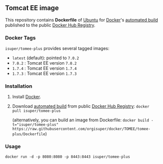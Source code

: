 ## Tomcat EE image

This repository contains **Dockerfile** of [Ubuntu](http://www.ubuntu.com/) for [Docker](https://www.docker.com/)'s [automated build](https://registry.hub.docker.com/u/isuper/tomee-plus/) published to the public [Docker Hub Registry](https://registry.hub.docker.com/).

### Docker Tags

`isuper/tomee-plus` provides several tagged images:

* `latest` (default): pointed to `7.0.2`
* `7.0.2` : Tomcat EE version `7.0.2`
* `1.7.4` : Tomcat EE version `1.7.4`
* `1.7.3` : Tomcat EE version `1.7.3`

### Installation

1. Install [Docker](https://www.docker.com/).

2. Download [automated build](https://registry.hub.docker.com/u/isuper/tomee-plus/) from public [Docker Hub Registry](https://registry.hub.docker.com/): `docker pull isuper/tomee-plus`

    (alternatively, you can build an image from Dockerfile: `docker build -t="isuper/tomee-plus" https://raw.githubusercontent.com/orgisuper/docker/TOMEE/tomee-plus/Dockerfile`)

### Usage

    docker run -d -p 8080:8080 -p 8443:8443 isuper/tomee-plus
